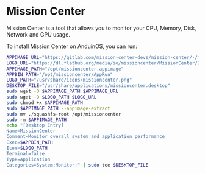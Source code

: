 # Mission Center

Mission Center is a tool that allows you to monitor your CPU, Memory, Disk, Network and GPU usage.

To install Mission Center on AnduinOS, you can run:

```bash
APPIMAGE_URL="https://gitlab.com/mission-center-devs/mission-center/-/jobs/7109267599/artifacts/raw/MissionCenter-x86_64.AppImage"
LOGO_URL="https://dl.flathub.org/media/io/missioncenter/MissionCenter/224cb83cac6b6e56f793a0163bcca7aa/icons/128x128/io.missioncenter.MissionCenter.png"
APPIMAGE_PATH="/opt/missioncenter.appimage"
APPBIN_PATH="/opt/missioncenter/AppRun"
LOGO_PATH="/usr/share/icons/missioncenter.png"
DESKTOP_FILE="/usr/share/applications/missioncenter.desktop"
sudo wget -O $APPIMAGE_PATH $APPIMAGE_URL
sudo wget -O $LOGO_PATH $LOGO_URL
sudo chmod +x $APPIMAGE_PATH
sudo $APPIMAGE_PATH --appimage-extract
sudo mv ./squashfs-root /opt/missioncenter
sudo rm $APPIMAGE_PATH
echo "[Desktop Entry]
Name=MissionCenter
Comment=Monitor overall system and application performance
Exec=$APPBIN_PATH
Icon=$LOGO_PATH
Terminal=false
Type=Application
Categories=System;Monitor;" | sudo tee $DESKTOP_FILE
```
